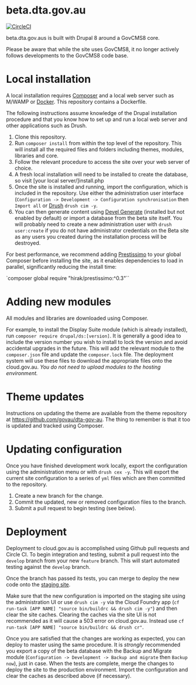 # beta.dta.gov.au 

[![CircleCI](https://circleci.com/gh/govau/dta-website-rebuild.svg?style=svg)](https://circleci.com/gh/govau/dta-website-rebuild)

beta.dta.gov.aus is built with Drupal 8 around a GovCMS8 core.

Please be aware that while the site uses GovCMS8, it no longer actively follows developments to the GovCMS8 code base.

# Local installation

A local installation requires [Composer](https://getcomposer.org/) and a local web server such as M/WAMP or [Docker](https://www.docker.com/). This repository contains a Dockerfile.

The following instructions assume knowledge of the Drupal installation procedure and that you know how to set up and run a local web server and other applications such as Drush.

1. Clone this repository.
2. Run `composer install` from within the top level of the repository. This will install all the required files and folders including themes, modules, libraries and core.
3. Follow the relevant procedure to access the site over your web server of choice.
4. A fresh local installation will need to be installed to create the database, so visit [your local server/]install.php
5. Once the site is installed and running, import the configuration, which is included in the repository. Use either the administration user interface (`Configuration -> Development -> Configuration synchronisation` then `Import all` or [Drush](https://www.drush.org/) `drush cim -y`.
6. You can then generate content using [Devel Generate](https://www.drupal.org/project/devel) (installed but not enabled by default) or import a database from the beta site itself. You will probably need to create a new administration user with `drush user:create` if you do not have administrator credentials on the Beta site as any users you created during the installation process will be destroyed.

For best performance, we recommend adding [Prestissimo](https://github.com/hirak/prestissimo) to your global Composer before installing the site, as it enables dependencies to load in parallel, significantly reducing the install time:

`composer global require "hirak/prestissimo:^0.3"``

# Adding new modules

All modules and libraries are downloaded using Composer.

For example, to install the Display Suite module (which is already installed), run `composer require drupal/ds:[version]`. It is generally a good idea to include the version number you wish to install to lock the version and avoid accidental upgrades in the future. This will add the relevant module to the `composer.json` file and update the `composer.lock` file. The deployment system will use these files to download the appropriate files onto the cloud.gov.au. *You do not need to upload modules to the hosting environment.*

# Theme updates

Instructions on updating the theme are available from the theme repository at https://github.com/govau/dta-gov-au. The thing to remember is that it too is updated and tracked using Composer.

# Updating configuration

Once you have finished development work locally, export the configuration using the administration menu or with `drush cex -y`. This will export the current site configuration to a series of `yml` files which are then committed to the repository.

1. Create a new branch for the change.
2. Commit the updated, new or removed configuration files to the branch.
3. Submit a pull request to begin testing  (see below).

# Deployment

Deployment to cloud.gov.au is accomplished using Github pull requests and Circle CI. To begin integration and testing, submit a pull request into the `develop` branch from your new `feature` branch. This will start automated testing against the `develop` branch.

Once the branch has passed its tests, you can merge to deploy the new code onto the [staging site](dta-website-rebuild-staging.apps.y.cld.gov.au).

Make sure that the new configuration is imported on the staging site using the administration UI or use `drush cim -y` via the Cloud Foundry app (`cf run-task [APP NAME] "source bin/buildrc && drush cim -y"`) and then clear the site caches. Clearing the caches via the site UI is not recommended as it will cause a 503 error on cloud.gov.au. Instead use `cf run-task [APP NAME] "source bin/buildrc && drush cr"`.

Once you are satisfied that the changes are working as expected, you can deploy to master using the same procedure. It is *strongly* recommended you export a copy of the beta database with the Backup and Migrate module (`Configuration -> Development -> Backup and migrate` then `Backup now`), just in case. When the tests are complete, merge the changes to deploy the site to the production environment. Import the configuration and clear the caches as described above (if necessary).
